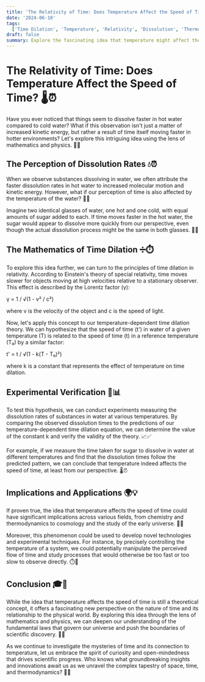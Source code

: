 ```yaml
---
title: 'The Relativity of Time: Does Temperature Affect the Speed of Time? 🌡️⏰'
date: '2024-06-10'
tags:
  ['Time Dilation', 'Temperature', 'Relativity', 'Dissolution', 'Thermodynamics', 'Perception']
draft: false
summary: Explore the fascinating idea that temperature might affect the speed of time, causing our perception of dissolution rates to vary. Dive into the mathematics and physics behind this theory and discover how we can potentially use this phenomenon to calculate the relationship between temperature and time.
---
```


# The Relativity of Time: Does Temperature Affect the Speed of Time? 🌡️⏰

Have you ever noticed that things seem to dissolve faster in hot water compared to cold water? What if this observation isn't just a matter of increased kinetic energy, but rather a result of time itself moving faster in hotter environments? Let's explore this intriguing idea using the lens of mathematics and physics. 🔬💡

## The Perception of Dissolution Rates 💧⏰

When we observe substances dissolving in water, we often attribute the faster dissolution rates in hot water to increased molecular motion and kinetic energy. However, what if our perception of time is also affected by the temperature of the water? 🤔💭

Imagine two identical glasses of water, one hot and one cold, with equal amounts of sugar added to each. If time moves faster in the hot water, the sugar would appear to dissolve more quickly from our perspective, even though the actual dissolution process might be the same in both glasses. 🥄🔥

## The Mathematics of Time Dilation ➗⏱️

To explore this idea further, we can turn to the principles of time dilation in relativity. According to Einstein's theory of special relativity, time moves slower for objects moving at high velocities relative to a stationary observer. This effect is described by the Lorentz factor (γ):

γ = 1 / √(1 - v² / c²)

where v is the velocity of the object and c is the speed of light.

Now, let's apply this concept to our temperature-dependent time dilation theory. We can hypothesize that the speed of time (t') in water of a given temperature (T) is related to the speed of time (t) in a reference temperature (T₀) by a similar factor:

t' = t / √(1 - k(T - T₀)²)

where k is a constant that represents the effect of temperature on time dilation.

## Experimental Verification 🔬📊

To test this hypothesis, we can conduct experiments measuring the dissolution rates of substances in water at various temperatures. By comparing the observed dissolution times to the predictions of our temperature-dependent time dilation equation, we can determine the value of the constant k and verify the validity of the theory. 📈✅

For example, if we measure the time taken for sugar to dissolve in water at different temperatures and find that the dissolution times follow the predicted pattern, we can conclude that temperature indeed affects the speed of time, at least from our perspective. 🌡️⏰

## Implications and Applications 🌍💡

If proven true, the idea that temperature affects the speed of time could have significant implications across various fields, from chemistry and thermodynamics to cosmology and the study of the early universe. 🧪🌌

Moreover, this phenomenon could be used to develop novel technologies and experimental techniques. For instance, by precisely controlling the temperature of a system, we could potentially manipulate the perceived flow of time and study processes that would otherwise be too fast or too slow to observe directly. ⏱️🔬

## Conclusion 🎓💭

While the idea that temperature affects the speed of time is still a theoretical concept, it offers a fascinating new perspective on the nature of time and its relationship to the physical world. By exploring this idea through the lens of mathematics and physics, we can deepen our understanding of the fundamental laws that govern our universe and push the boundaries of scientific discovery. 🔭🌟

As we continue to investigate the mysteries of time and its connection to temperature, let us embrace the spirit of curiosity and open-mindedness that drives scientific progress. Who knows what groundbreaking insights and innovations await us as we unravel the complex tapestry of space, time, and thermodynamics? 🚀🔥
